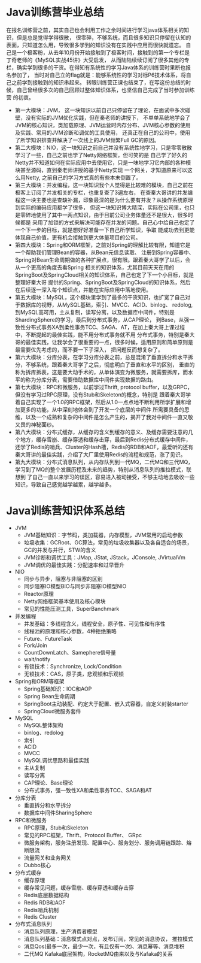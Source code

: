 # Java训练营毕业总结
在报名训练营之前，其实自己也会利用工作之余时间进行学习java体系相关的知识，但是总是觉得学得很散，
很零碎，不够系统，而且很多知识只停留在认知的表面，只知道怎么用，导致很多学到的知识没有在实践中应用而很快就遗忘。
自己是一个极客粉，从去年10月份开始接触到了极客时间，接触到的第一个专栏是丁奇老师的《MySQL实战45讲》大受启发，
从而陆陆续续订阅了很多其他的专栏，确实学到很多的干货。在得知有系统性的学习Java体系的训练营时果断也报名参加了，
当时对自己立的flag就是：能够系统性的学习对标P6技术体系，将自己之前学到接触到的知识串起来。
转眼训练营正课也结束了，在写这份总结的时候，自己曾经很多次的自己回顾过整体知识体系，也坚信自己完成了当时参加训练营
的初衷。
- 第一大模块：JVM， 这一块知识以前自己只停留在了理论，在面试中多次碰壁，没有实际的JVM优化实践，但在秦老师的讲授下，
不单单系统地学会了JVM的核心知识，类加载原理、JVM运营时内存分布、JVM核心参数的使用及实践、常用的JVM诊断和调优的工具使用，
还真正在自己的公司中，使用了所学知识排查并解决了一次线上的JVM频繁Full GC的原因。
- 第二大模块：NIO，这一块知识之前自己并没有系统性地学习，只是零零散散学习了一些，自己之前也学了Netty网络框架，但可笑的是
自己学了好久的Netty并不知道如何在实际应用中去使用它，只是一味地学习它内部的各种模块甚至源码，直到秦老师讲授的基于Netty实现
一个网关，才知道原来可以这么用Netty, 之前自己的学习方式真的有些本末倒置了。
- 第三大模块：并发编程，这一块知识我个人觉得是比较难的模块，自己之前在极客上订阅了并发相关的专栏，也重复查了3遍左右，
在查秦大哥讲的并发编程这一块主要也是查缺补漏，印象最深的是为什么要有并发？从操作系统原理到实际的编码应用都学了很多，
但这一块知识博大精深，实际在公司里，也只是零碎地使用了其中一两点知识，由于目前公司业务体量还不是很大，很多时候都是
采用了加锁的方式来解决可能存在并发的问题。自己心中给自己也定了一个下一步的目标，就是想好好准备一下自己所学知识，争取
能成功去到更能体现自己价值，更有机会接触到更大体量项目的公司。
- 第四大模块：Spring和ORM框架，之前对Spring的理解比较有限，知道它是一个帮助我们管理Bean的容器，从Bean元信息读取、
注册到Spring容器中、Spring对Bean生命周期做的各种扩展点，很有限。跟着秦大哥学了以后，会从一个更高的角度去看Spring
相关的知识体系，尤其目前天天在用的SpringBoot及SpringCloud相关的知识体系，自己也定了下一个小目标，就是整理好秦大哥
提供的Spring、SpringBoot及SpringCloud的知识体系，然后在后续逐一深入每个知识点，并能在实际应用中落地使用。
- 第五大模块：MySQL，这个模块里学到了最多的干货知识，也扩宽了自己对于数据库的视野，从MySQL基础，索引、MVCC、ACID、binlog、
redolog, 到MySQL高可用，主从复制，读写分离，以及数据库中间件，特别是ShardingSphere的学习，最后到分布式事务，从CAP理论，
到Base，从强一致性分布式事务XA到柔性事务TCC、SAGA、AT，在加上秦大哥上课过程中，不断提起的最佳实践，能不用分布式事务就不用
分布式事务，特别是秦大哥的最佳实践，让我学会了很重要的一点，很多时候，适用原则和简单原则是最需要优先考虑的，而不要一下子深入，
把问题反而想复杂了。
- 第六大模块：分库分表，在学习分库分表之前，总是混淆了垂直拆分和水平拆分，不够系统，跟着秦大哥学了之后，彻底明白了垂直和水平的区别，
垂直的称为拆库拆表，这是要大动手术的，从单体演变为微服务，就需要拆库，而水平的称为分库分表，需要借助数据库中间件实现数据的路由。
- 第七大模块：RPC和微服务，以前学过Thrift, protocol buffer，以及GRPC， 但没有学习过RPC原理，没有Stub和Skeleton的概念，特别是
跟着秦大哥学着自己实现了一个1.0的RPC框架，然后从1.0一点点地不断利用所学扩展和增加更多的功能，从中深刻地体会到了开发一个底层的中间件
所需要具备的思维，以及一个成熟和复杂的中间件是怎么产生的，揭开了我对中间件一直又敬又畏的神秘面纱。
- 第八大模块：分布式缓存，从缓存的含义到缓存的意义、及缓存需要注意的几个地方，缓存雪崩、缓存穿透和缓存击穿，最后到Redis分布式缓存中间件，
还学了Redis的哨兵、Cluster的Hash槽，Redis的RDB和AOF，最爱听的还有秦大哥讲的最佳实践，介绍了大厂里使用Redis的流程和规范，涨了见识。
- 第九大模块：分布式消息队列，从内存队列到一代MQ，二代MQ和三代MQ，学习到了MQ的整个发展历程及未来的趋势，特别从消息队列的推拉模式，联想到
了自己一直以来学习的误区，容易进入被动接受，不够主动地去吸收一些知识，导致自己感觉越学越累，越学越多。
# Java训练营知识体系总结
- JVM
  - JVM基础知识：字节码，类加载器，内存模型，JVM常用的启动参数
  - 垃圾收集：GCRoot、GC算法，常见的垃圾收集器以及各自适合的场景，GC的并发与并行，STW的含义
  - JVM诊断和调优工具：JMap, JStat, JStack，JConsole, JVirtualVm
  - JVM调优的最佳实践：分配速率和过早晋升
- NIO
  - 同步与异步，阻塞与非阻塞的区别
  - 同步阻塞IO模型BIO与同步非阻塞IO模型NIO
  - Reactor原理
  - Netty网络框架基本使用及核心模块
  - 常见的性能压测工具，SuperBanchmark
- 并发编程
  - 并发基础：多线程含义，线程安全，原子性、可见性和有序性
  - 线程池的原理和核心参数，4种拒绝策略
  - Future、FutureTask
  - Fork/Join
  - CountDownLatch、Samephere信号量
  - wait/notify
  - 有锁技术：Synchronize, Lock/Condition
  - 无锁技术：CAS，原子类，悲观锁和乐观锁
- Spring和ORM等框架
  - Spring基础知识：IOC和AOP
  - Spring Bean生命周期
  - SpringBoot主动装配、约定大于配置、嵌入式容器，自定义封装starter
  - SpringCloud微服务套件
- MySQL
  - MySQL整体架构
  - binlog、redolog
  - 索引
  - ACID
  - MVCC
  - MySQL调优思路和最佳实践
  - 主从复制
  - 读写分离
  - CAP理论、Base理论
  - 分布式事务，强一致性XA和柔性事务TCC、SAGA和AT
- 分库分表
  - 垂直拆分和水平拆分
  - 数据库中间件SharingSphere
- RPC和微服务
  - RPC原理，Stub和Skeleton
  - 常见的RPC框架，Thrift、Protocol Buffer、 GRpc
  - 微服务架构，服务注册发现、配置中心、服务划分、服务调用链跟踪、熔断限流
  - 流量网关和业务网关
  - Dubbo核心
- 分布式缓存
  - 缓存原理
  - 缓存常见问题，缓存雪崩、缓存穿透和缓存击穿
  - Redis底层数据结构
  - Redis RDB和AOF
  - Redis哨兵机制
  - Redis Cluster
- 分布式消息队列
  - 消息队列原理，生产消费者模型
  - 消息队列基础：消息模式点对点，发布订阅，常见的消息协议， 推拉模式
  - 消息Qos(最多一次，最少一次，有且仅有一次)、消息幂等、消息堆积
  - 二代MQ Kafaka底层架构，RocketMQ由来以及与Kafaka的关系
